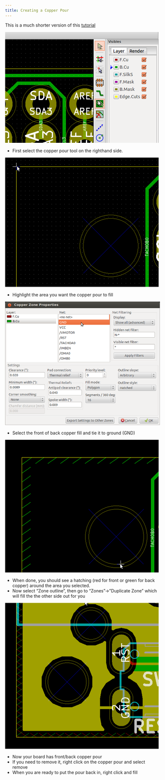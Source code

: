 ```yaml
---
title: Creating a Copper Pour
---
```


This is a much shorter version of this [tutorial](https://www.wayneandlayne.com/blog/2013/02/26/kicad-tutorial-copper-pours-fills/)

![](fills_select_tool.png)

- First select the copper pour tool on the righthand side.

![](fills_click_board_corner.png)

- Highlight the area you want the copper pour to fill

![](fills_props.png)

- Select the front of back copper fill and tie it to ground (GND)

![](fills_hatching.png)

- When done, you should see a hatching (red for front or green for back copper) around the area you selected.
- Now select “Zone outline”, then go to “Zones”->”Duplicate Zone” which will fill the the other side out for you

![](fills_finished.png)

- Now your board has front/back copper pour
- If you need to remove it, right click on the copper pour and select remove
- When you are ready to put the pour back in, right click and fill
